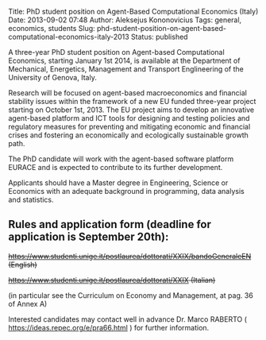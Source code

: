 Title: PhD student position on Agent-Based Computational Economics (Italy)
Date: 2013-09-02 07:48
Author: Aleksejus Kononovicius
Tags: general, economics, students
Slug: phd-student-position-on-agent-based-computational-economics-italy-2013
Status: published

A three-year PhD student position on
Agent-based Computational Economics, starting January 1st 2014, is
available at the Department of Mechanical, Energetics, Management and
Transport Englineering of the University of Genova, Italy.

Research will be focused on agent-based macroeconomics and financial
stability issues within the framework of a new EU funded three-year
project starting on October 1st, 2013. The EU project aims to develop an
innovative agent-based platform and ICT tools for designing and testing
policies and regulatory measures for preventing and mitigating economic
and financial crises and fostering an economically and ecologically
sustainable growth path.

The PhD candidate will work with the agent-based software platform
EURACE and is expected to contribute to its further development.

Applicants should have a Master degree in Engineering, Science or
Economics with an adequate background in programming, data analysis and
statistics.
<!--more-->

Rules and application form (deadline for application is September 20th):
------------------------------------------------------------------------

<del>https://www.studenti.unige.it/postlaurea/dottorati/XXIX/bandoGeneraleEN
(English)</del>

<del>https://www.studenti.unige.it/postlaurea/dottorati/XXIX (Italian)</del>

(in particular see the Curriculum on Economy and Management, at pag. 36
of Annex A)

Interested candidates may contact well in advance Dr. Marco RABERTO (
<https://ideas.repec.org/e/pra66.html> ) for further information.
